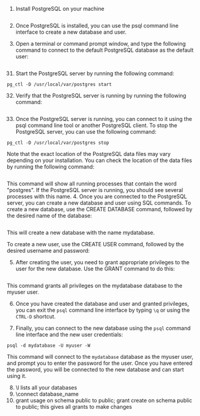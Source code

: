 1. Install PostgreSQL on your machine
```brew install postgresql
```

2. Once PostgreSQL is installed, you can use the psql command line interface to create a new database and user.

3. Open a terminal or command prompt window, and type the following command to connect to the default PostgreSQL database as the default user:

```psql postgres
```
31. Start the PostgreSQL server by running the following command:
```
pg_ctl -D /usr/local/var/postgres start
```
32. Verify that the PostgreSQL server is running by running the following command:
```ps auxwww | grep postgres
```
33. Once the PostgreSQL server is running, you can connect to it using the psql command line tool or another PostgreSQL client. To stop the PostgreSQL server, you can use the following command:
```
pg_ctl -D /usr/local/var/postgres stop
```
Note that the exact location of the PostgreSQL data files may vary depending on your installation. You can check the location of the data files by running the following command:
```pg_config --bindir
```
This command will show all running processes that contain the word "postgres". If the PostgreSQL server is running, you should see several processes with this name.
4. Once you are connected to the PostgreSQL server, you can create a new database and user using SQL commands.
To create a new database, use the CREATE DATABASE command, followed by the desired name of the database:
```CREATE DATABASE mydatabase;
```

This will create a new database with the name mydatabase.

To create a new user, use the CREATE USER command, followed by the desired username and password:

5. After creating the user, you need to grant appropriate privileges to the user for the new database. Use the GRANT command to do this:
```GRANT ALL PRIVILEGES ON DATABASE mydatabase TO myuser;
```
This command grants all privileges on the mydatabase database to the myuser user.

6. Once you have created the database and user and granted privileges, you can exit the `psql` command line interface by typing `\q` or using the `CTRL-D` shortcut.

7. Finally, you can connect to the new database using the `psql` command line interface and the new user credentials:
```
psql -d mydatabase -U myuser -W
```

This command will connect to the `mydatabase` database as the myuser user, and prompt you to enter the password for the user. Once you have entered the password, you will be connected to the new database and can start using it.

8. \l lists all your databases
9. \connect database_name
10. grant usage on schema public to public;
grant create on schema public to public;
this gives all grants to make changes 
